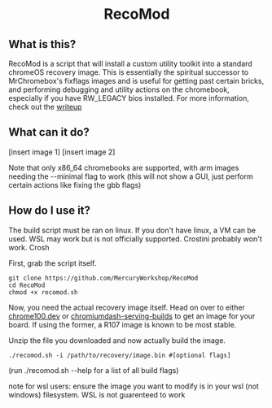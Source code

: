<div align="center">
    <h1>RecoMod</h1>
</div>

## What is this?
RecoMod is a script that will install a custom utility toolkit into a standard chromeOS recovery image.
This is essentially the spiritual successor to MrChromebox's fixflags images and is useful for getting past certain bricks, and performing debugging and utility actions on the chromebook, especially if you have RW_LEGACY bios installed.
For more information, check out the [writeup](https://coolelectronics.me/blog/breaking-cros-4)
## What can it do?
[insert image 1]
[insert image 2]

Note that only x86_64 chromebooks are supported, with arm images needing the --minimal flag to work (this will not show a GUI, just perform certain actions like fixing the gbb flags)
## How do I use it?
The build script must be ran on linux. If you don't have linux, a VM can be used. WSL may work but is not officially supported. Crostini probably won't work. Crosh

First, grab the script itself.
```
git clone https://github.com/MercuryWorkshop/RecoMod
cd RecoMod
chmod +x recomod.sh
```
Now, you need the actual recovery image itself. Head on over to either [chrome100.dev](https://chrome100.dev/) or [chromiumdash-serving-builds](https://chromiumdash.appspot.com/serving-builds?deviceCategory=ChromeOS) to get an image for your board.
If using the former, a R107 image is known to be most stable.

Unzip the file you downloaded and now actually build the image.
```
./recomod.sh -i /path/to/recovery/image.bin #[optional flags]
```
(run ./recomod.sh --help for a list of all build flags)


note for wsl users: ensure the image you want to modify is in your wsl (not windows) filesystem. WSL is not guarenteed to work
